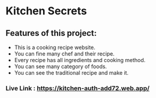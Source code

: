 # Kitchen Secrets

## Features of this project:

* This is a cooking recipe website.
* You can fine many chef and their recipe.
* Every recipe has all ingredients and cooking method.
* You can see many category of foods.
* You can see the traditional recipe and make it.

### Live Link : https://kitchen-auth-add72.web.app/
